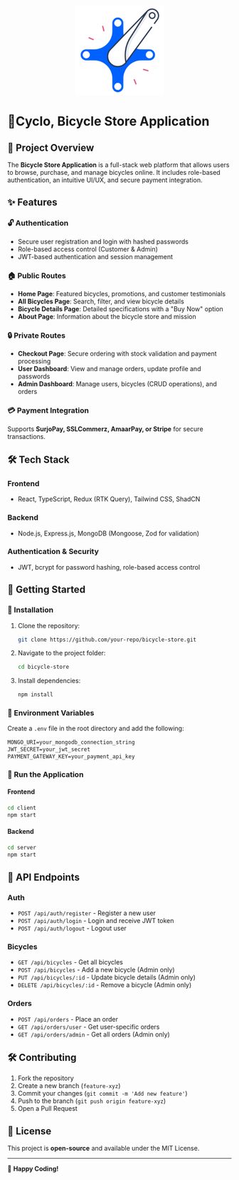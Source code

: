 <p align="center">
  <img 
    src="https://raw.githubusercontent.com/shuaib-code/cyclo/main/src/assets/crank1.png" 
    alt="Cyclo Logo" 
    width="200" 
    height="200"
  >
</p>

# 🚴Cyclo, Bicycle Store Application

## 📌 Project Overview

The **Bicycle Store Application** is a full-stack web platform that allows users to browse, purchase, and manage bicycles online. It includes role-based authentication, an intuitive UI/UX, and secure payment integration.

## ✨ Features

### 🔓 Authentication

- Secure user registration and login with hashed passwords
- Role-based access control (Customer & Admin)
- JWT-based authentication and session management

### 🏠 Public Routes

- **Home Page**: Featured bicycles, promotions, and customer testimonials
- **All Bicycles Page**: Search, filter, and view bicycle details
- **Bicycle Details Page**: Detailed specifications with a "Buy Now" option
- **About Page**: Information about the bicycle store and mission

### 🔒 Private Routes

- **Checkout Page**: Secure ordering with stock validation and payment processing
- **User Dashboard**: View and manage orders, update profile and passwords
- **Admin Dashboard**: Manage users, bicycles (CRUD operations), and orders

### 💳 Payment Integration

Supports **SurjoPay, SSLCommerz, AmaarPay, or Stripe** for secure transactions.

## 🛠️ Tech Stack

### **Frontend**

- React, TypeScript, Redux (RTK Query), Tailwind CSS, ShadCN

### **Backend**

- Node.js, Express.js, MongoDB (Mongoose, Zod for validation)

### **Authentication & Security**

- JWT, bcrypt for password hashing, role-based access control

## 🚀 Getting Started

### 🔧 Installation

1. Clone the repository:
   ```sh
   git clone https://github.com/your-repo/bicycle-store.git
   ```
2. Navigate to the project folder:
   ```sh
   cd bicycle-store
   ```
3. Install dependencies:
   ```sh
   npm install
   ```

### 🔑 Environment Variables

Create a `.env` file in the root directory and add the following:

```
MONGO_URI=your_mongodb_connection_string
JWT_SECRET=your_jwt_secret
PAYMENT_GATEWAY_KEY=your_payment_api_key
```

### 🚀 Run the Application

#### **Frontend**

```sh
cd client
npm start
```

#### **Backend**

```sh
cd server
npm start
```

## 📜 API Endpoints

### **Auth**

- `POST /api/auth/register` - Register a new user
- `POST /api/auth/login` - Login and receive JWT token
- `POST /api/auth/logout` - Logout user

### **Bicycles**

- `GET /api/bicycles` - Get all bicycles
- `POST /api/bicycles` - Add a new bicycle (Admin only)
- `PUT /api/bicycles/:id` - Update bicycle details (Admin only)
- `DELETE /api/bicycles/:id` - Remove a bicycle (Admin only)

### **Orders**

- `POST /api/orders` - Place an order
- `GET /api/orders/user` - Get user-specific orders
- `GET /api/orders/admin` - Get all orders (Admin only)

## 🛠️ Contributing

1. Fork the repository
2. Create a new branch (`feature-xyz`)
3. Commit your changes (`git commit -m 'Add new feature'`)
4. Push to the branch (`git push origin feature-xyz`)
5. Open a Pull Request

## 📄 License

This project is **open-source** and available under the MIT License.

---

🚴 **Happy Coding!**
